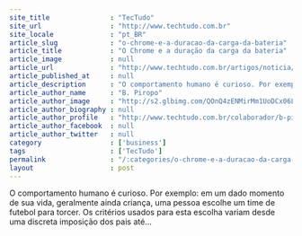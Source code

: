 ```yaml
---
site_title               : "TecTudo"
site_url                 : "http://www.techtudo.com.br"
site_locale              : "pt_BR"
article_slug             : "o-chrome-e-a-duracao-da-carga-da-bateria"
article_title            : "O Chrome e a duração da carga da bateria"
article_image            : null
article_url              : "http://www.techtudo.com.br/artigos/noticia/2014/07/o-chrome-e-a-duracao-da-carga-da-bateria.html"
article_published_at     : null
article_description      : "O comportamento humano é curioso. Por exemplo: em um dado momento de sua vida, geralmente ainda criança, uma pessoa escolhe um time de futebol para torcer. Os critérios usados para esta escolha variam desde uma discreta imposição dos pais até..."
article_author_name      : "B. Piropo"
article_author_image     : "http://s2.glbimg.com/QOnQ4zENMirMm1UoDCx06LvUKBc=/30x30/s2.glbimg.com/UVoXjTXkvWNJyDvAUl7va_sp56g=/140x140/s.glbimg.com/po/tt2/f/original/2013/11/12/piropo.jpg"
article_author_biography : null
article_author_profile   : "http://www.techtudo.com.br/colaborador/b-piropo.html"
article_author_facebook  : null
article_author_twitter   : null
category                 : ['business']
tags                     : ['TecTudo']
permalink                : "/:categories/o-chrome-e-a-duracao-da-carga-da-bateria/"
layout                   : post
---
```


O comportamento humano é curioso. Por exemplo: em um dado momento de sua vida, geralmente ainda criança, uma pessoa escolhe um time de futebol para torcer. Os critérios usados para esta escolha variam desde uma discreta imposição dos pais até...
